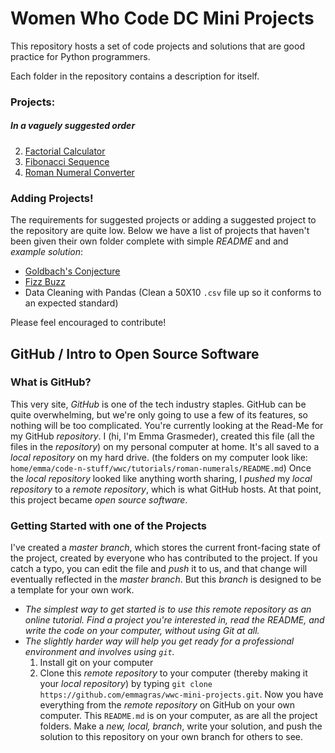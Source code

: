 # Women Who Code DC Mini Projects
This repository hosts a set of code projects and solutions that are good practice for Python programmers. 

Each folder in the repository contains a description for itself.
### Projects:
##### In a vaguely suggested order
2.  [Factorial Calculator](https://github.com/emmagras/wwc-mini-projects/tree/master/factorial)
1.  [Fibonacci Sequence](https://github.com/emmagras/wwc-mini-projects/tree/master/fibonacci)
2.  [Roman Numeral Converter](https://github.com/emmagras/wwc-mini-projects/tree/master/roman-numerals)

### Adding Projects!
The requirements for suggested projects or adding a suggested project to the repository are quite low. Below we have a list of projects that haven't been given their own folder complete with simple _README_ and and _example solution_:
-  [Goldbach's Conjecture](https://en.wikipedia.org/wiki/Goldbach%27s_conjecture)
-  [Fizz Buzz](https://en.wikipedia.org/wiki/Fizz_buzz)
-  Data Cleaning with Pandas (Clean a 50X10 `.csv` file up so it conforms to an expected standard)

Please feel encouraged to contribute!


## GitHub / Intro to Open Source Software
### What is GitHub?
This very site, _GitHub_ is one of the tech industry staples. GitHub can be quite overwhelming, but we're only going to use a few of its features, so nothing will be too complicated.
You're currently looking at the Read-Me for my GitHub _repository_. I (hi, I'm Emma Grasmeder), created this file (all the files in the _repository_) on my personal computer at home. It's all saved to a _local repository_ on my hard drive. (the folders on my computer look like: `home/emma/code-n-stuff/wwc/tutorials/roman-numerals/README.md`) Once the _local repository_ looked like anything worth sharing, I _pushed_ my _local repository_ to a _remote repository_, which is what GitHub hosts. At that point, this project became _open source software_.

### Getting Started with one of the Projects
I've created a _master branch_, which stores the current front-facing state of the project, created by everyone who has contributed to the project. If you catch a typo, you can edit the file and _push_ it to us, and that change will eventually reflected in the _master branch_. But this _branch_ is designed to be a template for your own work. 
- *The simplest way to get started is to use this _remote repository_ as an online tutorial. Find a project you're interested in, read the README, and write the code on your computer, without using Git at all.*
- *The slightly harder way will help you get ready for a professional environment and involves using `git`.*
  1. Install git on your computer
  1. Clone this _remote repository_ to your computer (thereby making it your _local repository_) by typing `git clone https://github.com/emmagras/wwc-mini-projects.git`. 
  Now you have everything from the _remote repository_ on GitHub on your own computer. This `README.md` is on your computer, as are all the project folders. Make a _new, local, branch_, write your solution, and push the solution to this repository on your own branch for others to see.
